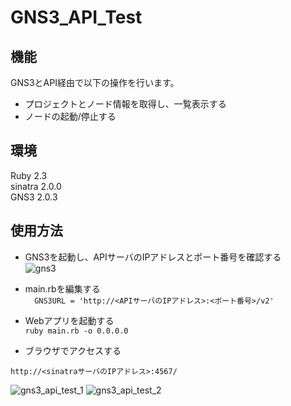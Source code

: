# GNS3_API_Test

## 機能

GNS3とAPI経由で以下の操作を行います。  
- プロジェクトとノード情報を取得し、一覧表示する  
- ノードの起動/停止する  

## 環境

Ruby 2.3  
sinatra 2.0.0  
GNS3 2.0.3

## 使用方法

- GNS3を起動し、APIサーバのIPアドレスとポート番号を確認する  
　
![gns3](https://user-images.githubusercontent.com/24976921/32733485-b856c560-c8d2-11e7-9921-ecc873bc289d.png)

- main.rbを編集する  
`  GNS3URL = 'http://<APIサーバのIPアドレス>:<ポート番号>/v2'`  

- Webアプリを起動する  
`ruby main.rb -o 0.0.0.0`  

- ブラウザでアクセスする  

`http://<sinatraサーバのIPアドレス>:4567/`  

![gns3_api_test_1](https://user-images.githubusercontent.com/24976921/32734156-8b1b0834-c8d4-11e7-9ada-722786b80ce0.png)
![gns3_api_test_2](https://user-images.githubusercontent.com/24976921/32734159-8c9ac6ae-c8d4-11e7-9162-bb1d4944f01d.png)

